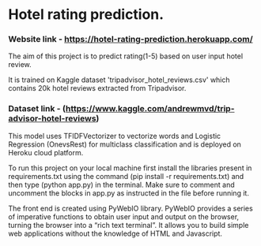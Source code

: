 # Hotel rating prediction.

### Website link - https://hotel-rating-prediction.herokuapp.com/
 
The aim of this project is to predict rating(1-5) based on user input hotel review.

It is trained on Kaggle dataset 'tripadvisor_hotel_reviews.csv' which contains 20k hotel reviews extracted from Tripadvisor.
### Dataset link - (https://www.kaggle.com/andrewmvd/trip-advisor-hotel-reviews)

This model uses TFIDFVectorizer to vectorize words and Logistic Regression (OnevsRest) for multiclass classification and is deployed on Heroku cloud platform.

To run this project on your local machine first install the libraries present in requirements.txt using the command (pip install -r requirements.txt) and then type (python app.py) in the terminal. Make sure to comment and uncomment the blocks in app.py as instructed in the file before running it.

The front end is created using PyWebIO library. PyWebIO provides a series of imperative functions to obtain user input and output on the browser, turning the browser into a “rich text terminal”. It allows you to build simple web applications without the knowledge of HTML and Javascript.


